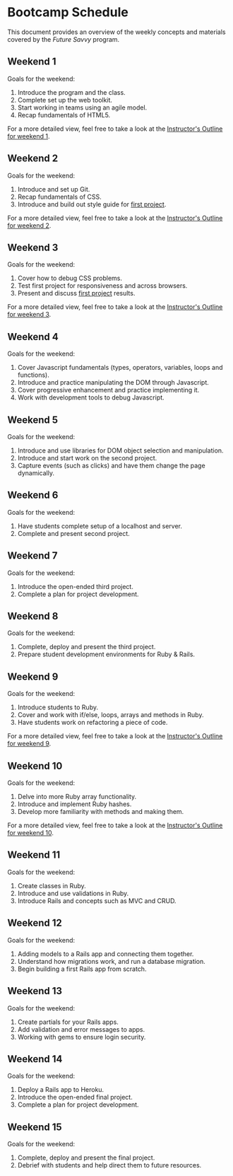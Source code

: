 # Bootcamp Schedule
This document provides an overview of the weekly concepts and materials covered by the *Future Savvy* program.

## Weekend 1
Goals for the weekend:

1. Introduce the program and the class.
2. Complete set up the web toolkit.
3. Start working in teams using an agile model.
4. Recap fundamentals of HTML5.

For a more detailed view, feel free to take a look at the [Instructor's Outline for weekend 1](../Instructional_Materials/Weekend_01/Weekend_01_Outline.md).


## Weekend 2
Goals for the weekend:

1. Introduce and set up Git.
2. Recap fundamentals of CSS.
3. Introduce and build out style guide for [first project](../Instructional_Materials/Projects/Project_01-HTML_and_CSS.md).

For a more detailed view, feel free to take a look at the [Instructor's Outline for weekend 2](../Instructional_Materials/Weekend_02/Weekend_02_Outline.md).


## Weekend 3
Goals for the weekend:

1. Cover how to debug CSS problems.
2. Test first project for responsiveness and across browsers.
3. Present and discuss [first project](../Instructional_Materials/Projects/Project_01-HTML_and_CSS.md) results.

For a more detailed view, feel free to take a look at the [Instructor's Outline for weekend 3](../Instructional_Materials/Weekend_03/Weekend_03_Outline.md).


## Weekend 4
Goals for the weekend:

1. Cover Javascript fundamentals (types, operators, variables, loops and functions).
2. Introduce and practice manipulating the DOM through Javascript.
3. Cover progressive enhancement and practice implementing it.
4. Work with development tools to debug Javascript.


## Weekend 5
Goals for the weekend:

1. Introduce and use libraries for DOM object selection and manipulation.
2. Introduce and start work on the second project.
3. Capture events (such as clicks) and have them change the page dynamically.


## Weekend 6
Goals for the weekend:

1. Have students complete setup of a localhost and server.
2. Complete and present second project.


## Weekend 7
Goals for the weekend:

1. Introduce the open-ended third project.
2. Complete a plan for project development.


## Weekend 8
Goals for the weekend:

1. Complete, deploy and present the third project.
2. Prepare student development environments for Ruby & Rails.


## Weekend 9
Goals for the weekend:

1. Introduce students to Ruby.
2. Cover and work with if/else, loops, arrays and methods in Ruby.
3. Have students work on refactoring a piece of code.

For a more detailed view, feel free to take a look at the [Instructor's Outline for weekend 9](../Instructional_Materials/Weekend_09/Weekend_09_Outline.md).


## Weekend 10
Goals for the weekend:

1. Delve into more Ruby array functionality.
2. Introduce and implement Ruby hashes.
3. Develop more familiarity with methods and making them.

For a more detailed view, feel free to take a look at the [Instructor's Outline for weekend 10](../Instructional_Materials/Weekend_10/Weekend_10_Outline.md).


## Weekend 11
Goals for the weekend:

1. Create classes in Ruby.
2. Introduce and use validations in Ruby.
3. Introduce Rails and concepts such as MVC and CRUD.


## Weekend 12
Goals for the weekend:

1. Adding models to a Rails app and connecting them together.
2. Understand how migrations work, and run a database migration.
3. Begin building a first Rails app from scratch.


## Weekend 13
Goals for the weekend:

1. Create partials for your Rails apps.
2. Add validation and error messages to apps.
3. Working with gems to ensure login security.


## Weekend 14
Goals for the weekend:

1. Deploy a Rails app to Heroku.
2. Introduce the open-ended final project.
3. Complete a plan for project development.


## Weekend 15
Goals for the weekend:

1. Complete, deploy and present the final project.
2. Debrief with students and help direct them to future resources.





